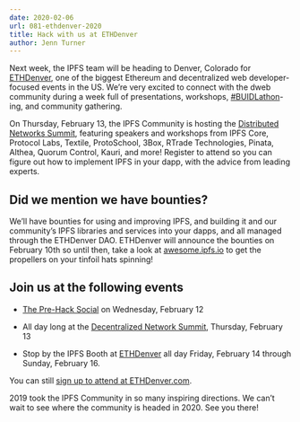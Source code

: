```yaml
---
date: 2020-02-06
url: 081-ethdenver-2020
title: Hack with us at ETHDenver
author: Jenn Turner
---
```



Next week, the IPFS team will be heading to Denver, Colorado for [ETHDenver](https://www.ethdenver.com/), one of the biggest Ethereum and decentralized web developer-focused events in the US. We’re very excited to connect with the dweb community during a week full of presentations, workshops, [#BUIDLathon](https://www.ethdenver.com/buidlweek/)-ing, and community gathering.

On Thursday, February 13, the IPFS Community is hosting the [Distributed Networks Summit](www.eventbrite.com/e/distributed-networks-summit-ipfs-friends-tickets-86959928487?aff=protocollabs), featuring speakers and workshops from IPFS Core, Protocol Labs, Textile, ProtoSchool, 3Box, RTrade Technologies, Pinata, Althea, Quorum Control, Kauri, and more! Register to attend so you can figure out how to implement IPFS in your dapp, with the advice from leading experts.

## Did we mention we have bounties?

We’ll have bounties for using and improving IPFS, and building it and our community’s IPFS libraries and services into your dapps, and all managed through the ETHDenver DAO. ETHDenver will announce the bounties on February 10th so until then, take a look at [awesome.ipfs.io](https://awesome.ipfs.io/) to get the propellers on your tinfoil hats spinning!

## Join us at the following events

* [The Pre-Hack Social](https://www.eventbrite.com/e/the-pre-hack-social-tickets-90279882559) on Wednesday, February 12

* All day long at the [Decentralized Network Summit](www.eventbrite.com/e/distributed-networks-summit-ipfs-friends-tickets-86959928487?aff=protocollabs), Thursday, February 13

* Stop by the IPFS Booth at [ETHDenver](https://www.ethdenver.com/) all day Friday, February 14 through Sunday, February 16.

You can still [sign up to attend at ETHDenver.com](https://ethdenver.devfolio.co/). 

2019 took the IPFS Community in so many inspiring directions. We can’t wait to see where the community is headed in 2020. See you there!
